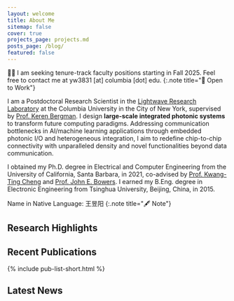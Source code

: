 ```yaml
---
layout: welcome
title: About Me
sitemap: false
cover: true
projects_page: projects.md
posts_page: /blog/
featured: false
---
```


🕵️‍♂️ I am seeking tenure-track faculty positions starting in Fall 2025. Feel free to contact me at yw3831 [at] columbia [dot] edu.
{:.note title="📢 Open to Work"}

I am a Postdoctoral Research Scientist in the [Lightwave Research Laboratory](https://lightwave.ee.columbia.edu) at the Columbia University in the City of New York, supervised by [Prof. Keren Bergman](https://lightwave.ee.columbia.edu/bergman). I design **large-scale integrated photonic systems** to transform future computing paradigms. Addressing communication bottlenecks in AI/machine learning applications through embedded photonic I/O and heterogeneous integration, I aim to redefine chip-to-chip connectivity with unparalleled density and novel functionalities beyond data communication.

I obtained my Ph.D. degree in Electrical and Computer Engineering from the University of California, Santa Barbara, in 2021, co-advised by [Prof. Kwang-Ting Cheng](https://seng.hkust.edu.hk/about/people/faculty/tim-kwang-ting-cheng) and [Prof. John E. Bowers](https://engineering.ucsb.edu/people/john-bowers). I earned my B.Eng. degree in Electronic Engineering from Tsinghua University, Beijing, China, in 2015.

Name in Native Language: <span class="qiuhong">王昱阳</span>
{:.note title="🖋 Note"}

## Research Highlights

<!--projects-->

## Recent Publications

{% include pub-list-short.html %}

## Latest News

<!--posts-->
